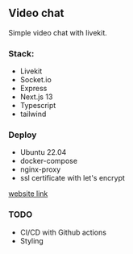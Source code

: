## Video chat
Simple video chat with livekit.

### Stack:
- Livekit
- Socket.io
- Express
- Next.js 13
- Typescript
- tailwind

### Deploy
- Ubuntu 22.04
- docker-compose
- nginx-proxy
- ssl certificate with let's encrypt

[website link](dddsqrt-videochat.ru)

### TODO
- CI/CD with Github actions
- Styling
